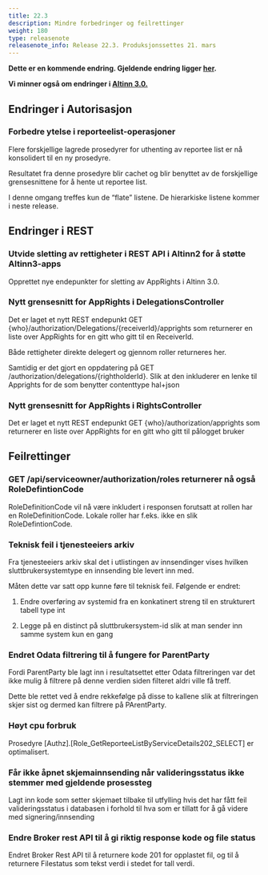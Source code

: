 ```yaml
---
title: 22.3
description: Mindre forbedringer og feilrettinger
weight: 180
type: releasenote
releasenote_info: Release 22.3. Produksjonssettes 21. mars
---
```


**Dette er en kommende endring. Gjeldende endring ligger [her](../22-2).**

**Vi minner også om endringer i [Altinn 3.0.](https://github.com/Altinn/altinn-studio/releases)**

## Endringer i Autorisasjon

### Forbedre ytelse i reporteelist-operasjoner

Flere forskjellige lagrede prosedyrer for uthenting av reportee list er nå konsolidert til en ny prosedyre. 

Resultatet fra denne prosedyre blir cachet og blir benyttet av de forskjellige grensesnittene for å hente ut reportee list. 

I denne omgang treffes kun de “flate” listene. De hierarkiske listene kommer i neste release.

## Endringer i REST

### Utvide sletting av rettigheter i REST API i Altinn2 for å støtte Altinn3-apps

Opprettet nye endepunkter for sletting av AppRights i Altinn 3.0.

### Nytt grensesnitt for AppRights i DelegationsController

Det er laget et nytt REST endepunkt GET {who}/authorization/Delegations/{receiverId}/apprights som returnerer en liste over AppRights for en gitt who gitt til en ReceiverId.

Både rettigheter direkte delegert og gjennom roller returneres her. 

Samtidig er det gjort en oppdatering på GET /authorization/delegations/{rightholderId}. Slik at den inkluderer en lenke til Apprights for de som benytter contenttype hal+json

### Nytt grensesnitt for AppRights i RightsController

Det er laget et nytt REST endepunkt GET {who}/authorization/apprights som returnerer en liste over AppRights for en gitt who gitt til pålogget bruker


## Feilrettinger

### GET /api/serviceowner/authorization/roles returnerer nå også RoleDefintionCode

RoleDefinitionCode vil nå være inkludert i responsen forutsatt at rollen har en RoleDefinitionCode. Lokale roller har f.eks. ikke en slik RoleDefintionCode.

### Teknisk feil i tjenesteeiers arkiv

Fra tjenesteeiers arkiv skal det i utlistingen av innsendinger vises hvilken sluttbrukersystemtype en innsending ble levert inn med.

Måten dette var satt opp kunne føre til teknisk feil. Følgende er endret:

1. Endre overføring av systemid fra en konkatinert streng til en strukturert tabell type int

2. Legge på en distinct på sluttbrukersystem-id slik at man sender inn samme system kun en gang

### Endret Odata filtrering til å fungere for ParentParty

Fordi ParentParty ble lagt inn i resultatsettet etter Odata filtreringen var det ikke mulig å filtrere på denne verdien siden filteret aldri ville få treff. 

Dette ble rettet ved å endre rekkefølge på disse to kallene slik at filtreringen skjer sist og dermed kan filtrere på PArentParty.

### Høyt cpu forbruk 

Prosedyre [Authz].[Role_GetReporteeListByServiceDetails202_SELECT] er optimalisert.

### Får ikke åpnet skjemainnsending når valideringsstatus ikke stemmer med gjeldende prosessteg

Lagt inn kode som setter skjemaet tilbake til utfylling hvis det har fått feil valideringsstatus i databasen i forhold til hva som er tillatt for å gå videre med signering/innsending

### Endre Broker rest API til å gi riktig response kode og file status

Endret Broker Rest API til å returnere kode 201 for opplastet fil, og til å returnere Filestatus som tekst verdi i stedet for tall verdi.




